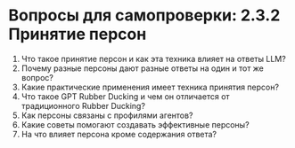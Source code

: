 # Вопросы для самопроверки: 2.3.2 Принятие персон

1. Что такое принятие персон и как эта техника влияет на ответы LLM?
2. Почему разные персоны дают разные ответы на один и тот же вопрос?
3. Какие практические применения имеет техника принятия персон?
4. Что такое GPT Rubber Ducking и чем он отличается от традиционного Rubber Ducking?
5. Как персоны связаны с профилями агентов?
6. Какие советы помогают создавать эффективные персоны?
7. На что влияет персона кроме содержания ответа? 